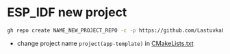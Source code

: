 # ESP_IDF new project

```bash
gh repo create NAME_NEW_PROJECT_REPO -c -p https://github.com/LastuvkaLukas/esp-idf-template.git --private 
```
- change project name `project(app-template)` in [CMakeLists.txt](CMakeLists.txt#L4)
